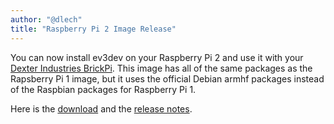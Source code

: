 ```yaml
---
author: "@dlech"
title: "Raspberry Pi 2 Image Release"
---
```


You can now install ev3dev on your Raspberry Pi 2 and use it with your [Dexter
Industries BrickPi]. This image has all of the same packages as the Rapsberry
Pi 1 image, but it uses the official Debian armhf packages instead of the
Raspbian packages for Raspberry Pi 1.

Here is the [download] and the [release notes].

[Dexter Industries BrickPi]: http://www.dexterindustries.com/BrickPi/
[download]: https://github.com/ev3dev/ev3dev/releases/tag/rpi2-ev3dev-jessie-2015-05-19
[release notes]: https://github.com/ev3dev/ev3dev/blob/master/release-notes/rpi2-ev3dev-jessie-2015-05-19.img-release-notes.md
